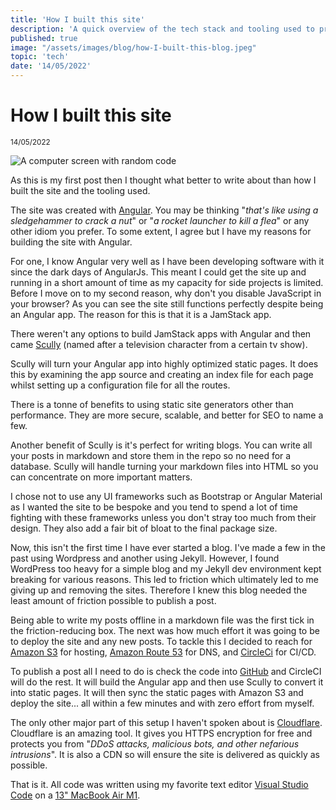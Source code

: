 ```yaml
---
title: 'How I built this site'
description: 'A quick overview of the tech stack and tooling used to produce this site.'
published: true
image: "/assets/images/blog/how-I-built-this-blog.jpeg"
topic: 'tech'
date: '14/05/2022'
---
```


# How I built this site

<small>14/05/2022</small>

![A computer screen with random code](../../assets/images/blog/how-I-built-this-blog.jpeg)

As this is my first post then I thought what better to write about than how I built the site and the tooling used.

The site was created with [Angular](https://angular.io/).  You may be thinking "_that's like using a sledgehammer to crack a nut_" or "_a rocket launcher to kill a flea_" or any other idiom you prefer.  To some extent, I agree but I have my reasons for building the site with Angular.

For one, I know Angular very well as I have been developing software with it since the dark days of AngularJs.  This meant I could get the site up and running in a short amount of time as my capacity for side projects is limited.  Before I move on to my second reason, why don't you disable JavaScript in your browser?  As you can see the site still functions perfectly despite being an Angular app.  The reason for this is that it is a JamStack app.

There weren't any options to build JamStack apps with Angular and then came [Scully](https://scully.io/) (named after a television character from a certain tv show).

Scully will turn your Angular app into highly optimized static pages.  It does this by examining the app source and creating an index file for each page whilst setting up a configuration file for all the routes.

There is a tonne of benefits to using static site generators other than performance.  They are more secure, scalable, and better for SEO to name a few.

Another benefit of Scully is it's perfect for writing blogs.  You can write all your posts in markdown and store them in the repo so no need for a database.  Scully will handle turning your markdown files into HTML so you can concentrate on more important matters.

I chose not to use any UI frameworks such as Bootstrap or Angular Material as I wanted the site to be bespoke and you tend to spend a lot of time fighting with these frameworks unless you don't stray too much from their design.  They also add a fair bit of bloat to the final package size.

Now, this isn't the first time I have ever started a blog.  I've made a few in the past using Wordpress and another using Jekyll. However, I found WordPress too heavy for a simple blog and my Jekyll dev environment kept breaking for various reasons.  This led to friction which ultimately led to me giving up and removing the sites.  Therefore I knew this blog needed the least amount of friction possible to publish a post.

Being able to write my posts offline in a markdown file was the first tick in the friction-reducing box.  The next was how much effort it was going to be to deploy the site and any new posts.  To tackle this I decided to reach for [Amazon S3](https://aws.amazon.com/s3/) for hosting, [Amazon Route 53](https://aws.amazon.com/route53/) for DNS, and [CircleCi](https://circleci.com/) for CI/CD.  

To publish a post all I need to do is check the code into [GitHub](https://github.com/) and CircleCI will do the rest.  It will build the Angular app and then use Scully to convert it into static pages.  It will then sync the static pages with Amazon S3 and deploy the site... all within a few minutes and with zero effort from myself.

The only other major part of this setup I haven't spoken about is [Cloudflare](https://www.cloudflare.com/).  Cloudflare is an amazing tool.  It gives you HTTPS encryption for free and protects you from "_DDoS attacks, malicious bots, and other nefarious intrusions_".   It is also a CDN so will ensure the site is delivered as quickly as possible.

That is it.  All code was written using my favorite text editor [Visual Studio Code](https://code.visualstudio.com/) on a [13" MacBook Air M1]().

